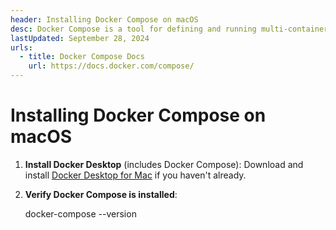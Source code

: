 ```yaml
---
header: Installing Docker Compose on macOS
desc: Docker Compose is a tool for defining and running multi-container Docker applications using a simple YAML file.
lastUpdated: September 28, 2024
urls:
  - title: Docker Compose Docs
    url: https://docs.docker.com/compose/
---
```


# Installing Docker Compose on macOS

1. **Install Docker Desktop** (includes Docker Compose): Download and install [Docker Desktop for Mac](https://www.docker.com/products/docker-desktop) if you haven't already.

2. **Verify Docker Compose is installed**:
   
   docker-compose --version
